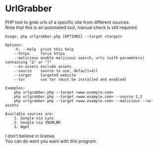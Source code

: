 # UrlGrabber
PHP tool to grab urls of a specific site from different sources.  
Note that this is an automated tool, manual check is still required.  

```
Usage: php urlgrabber.php [OPTIONS] --target <target>

Options:
	-h, --help	print this help
	--https		force https
	--malicious	enable malicious search, urls (with parameters) containing "&" or "?"
	--no-assets	exclude assets
	--source	source to use, default=all
	--target	targeted website
	--tor		use tor (must be installed and enabled)

Examples:
	php urlgrabber.php --target <www.example.com>
	php urlgrabber.php --target <www.example.com> --source 1,2
	php urlgrabber.php --target <www.example.com> --malicious --no-assets
	
Available sources are:
	1. Google via Lynx
	2. Google via INURLBR
	3. Wget
```

I don't believe in license.  
You can do want you want with this program.  
